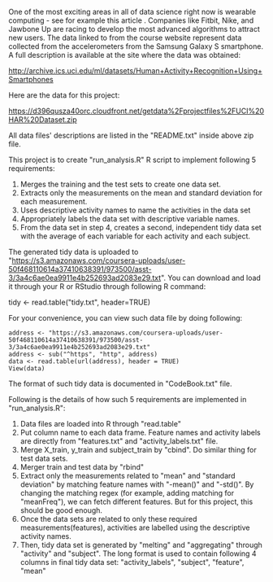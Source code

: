 
One of the most exciting areas in all of data science right now is wearable computing - see for example this article . Companies like Fitbit, Nike, and Jawbone Up are racing to develop the most advanced algorithms to attract new users. The data linked to from the course website represent data collected from the accelerometers from the Samsung Galaxy S smartphone. A full description is available at the site where the data was obtained: 

http://archive.ics.uci.edu/ml/datasets/Human+Activity+Recognition+Using+Smartphones 

Here are the data for this project: 

https://d396qusza40orc.cloudfront.net/getdata%2Fprojectfiles%2FUCI%20HAR%20Dataset.zip 

All data files' descriptions are listed in the "README.txt" inside above zip file. 

This project is to create "run_analysis.R" R script to implement following 5 requirements:
 
1. Merges the training and the test sets to create one data set.
2. Extracts only the measurements on the mean and standard deviation for each measurement. 
3. Uses descriptive activity names to name the activities in the data set
4. Appropriately labels the data set with descriptive variable names. 
5. From the data set in step 4, creates a second, independent tidy data set with the average of each variable for each activity and each subject.

The generated tidy data is uploaded to "https://s3.amazonaws.com/coursera-uploads/user-50f468110614a37410638391/973500/asst-3/3a4c6ae0ea9911e4b252693ad2083e29.txt".  You can download and load it through your R or RStudio through following R command:

tidy <- read.table("tidy.txt", header=TRUE)

For your convenience, you can view such data file by doing following:
```
address <- "https://s3.amazonaws.com/coursera-uploads/user-50f468110614a37410638391/973500/asst-3/3a4c6ae0ea9911e4b252693ad2083e29.txt"
address <- sub("^https", "http", address)
data <- read.table(url(address), header = TRUE) 
View(data)
```
The format of such tidy data is documented in "CodeBook.txt" file.

Following is the details of how such 5 requirements are implemented in "run_analysis.R":

1. Data files are loaded into R through "read.table"
2. Put column name to each data frame.  Feature names and activity labels are directly from "features.txt" and "activity_labels.txt" file.
3. Merge X_train, y_train and subject_train by "cbind".  Do similar thing for test data sets.
4. Merger train and test data by "rbind"
5. Extract only the measurements related to "mean" and "standard deviation" by matching feature names with "-mean()" and "-std()".  By changing the matching regex (for example, adding matching for "meanFreq"), we can fetch different features.  But for this project, this should be good enough. 
6. Once the data sets are related to only these required measurements(features), activities are labelled using the descriptive activity names.
7. Then, tidy data set is generated by "melting" and "aggregating" through "activity" and "subject". The long format is used to contain following 4 columns in final tidy data set:
"activity_labels", "subject", "feature", "mean"

